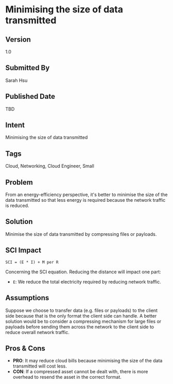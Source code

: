 # Minimising the size of data transmitted

## Version
1.0

## Submitted By
Sarah Hsu

## Published Date
TBD

## Intent
Minimising the size of data transmitted

## Tags
Cloud, Networking, Cloud Engineer, Small

## Problem
From an energy-efficiency perspective, it's better to minimise the size of the data transmitted so that less energy is required because the network traffic is reduced. 

## Solution
Minimise the size of data transmitted by compressing files or payloads.

## SCI Impact
`SCI = (E * I) + M per R`

Concerning the SCI equation. Reducing the distance will impact one part:

- `E`: We reduce the total electricity required by reducing network traffic. 


## Assumptions
Suppose we choose to transfer data (e.g. files or payloads) to the client side because that is the only format the client side can handle. A better solution would be to consider a compressing mechanism for large files or payloads before sending them across the network to the client side to reduce overall network traffic. 


## Pros & Cons
- **PRO**: It may reduce cloud bills because minimising the size of the data transmitted will cost less. 
- **CON**: If a compressed asset cannot be dealt with, there is more overhead to resend the asset in the correct format. 
